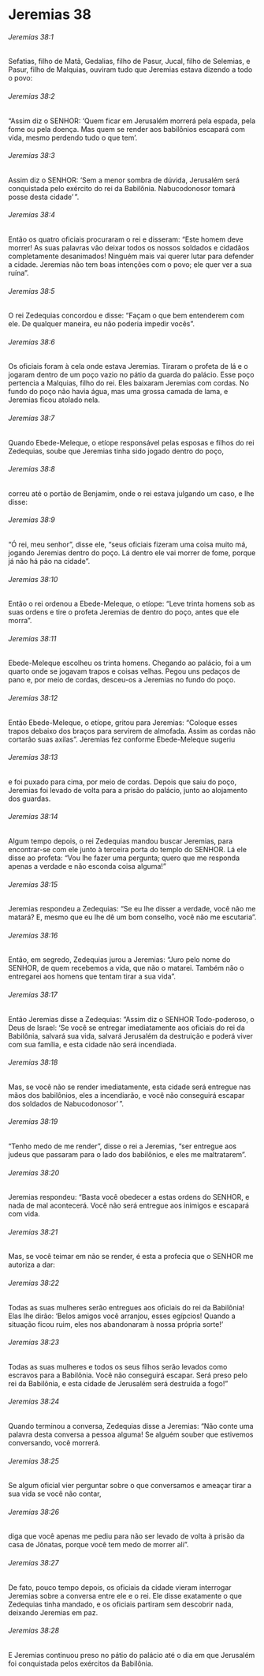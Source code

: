 # Jeremias 38

###### Jeremias 38:1

Sefatias, filho de Matã, Gedalias, filho de Pasur, Jucal, filho de Selemias, e Pasur, filho de Malquias, ouviram tudo que Jeremias estava dizendo a todo o povo:

###### Jeremias 38:2

“Assim diz o SENHOR: ‘Quem ficar em Jerusalém morrerá pela espada, pela fome ou pela doença. Mas quem se render aos babilônios escapará com vida, mesmo perdendo tudo o que tem’.

###### Jeremias 38:3

Assim diz o SENHOR: ‘Sem a menor sombra de dúvida, Jerusalém será conquistada pelo exército do rei da Babilônia. Nabucodonosor tomará posse desta cidade’ ”.

###### Jeremias 38:4

Então os quatro oficiais procuraram o rei e disseram: “Este homem deve morrer! As suas palavras vão deixar todos os nossos soldados e cidadãos completamente desanimados! Ninguém mais vai querer lutar para defender a cidade. Jeremias não tem boas intenções com o povo; ele quer ver a sua ruína”.

###### Jeremias 38:5

O rei Zedequias concordou e disse: “Façam o que bem entenderem com ele. De qualquer maneira, eu não poderia impedir vocês”.

###### Jeremias 38:6

Os oficiais foram à cela onde estava Jeremias. Tiraram o profeta de lá e o jogaram dentro de um poço vazio no pátio da guarda do palácio. Esse poço pertencia a Malquias, filho do rei. Eles baixaram Jeremias com cordas. No fundo do poço não havia água, mas uma grossa camada de lama, e Jeremias ficou atolado nela.

###### Jeremias 38:7

Quando Ebede-Meleque, o etíope responsável pelas esposas e filhos do rei Zedequias, soube que Jeremias tinha sido jogado dentro do poço,

###### Jeremias 38:8

correu até o portão de Benjamim, onde o rei estava julgando um caso, e lhe disse:

###### Jeremias 38:9

“Ó rei, meu senhor”, disse ele, “seus oficiais fizeram uma coisa muito má, jogando Jeremias dentro do poço. Lá dentro ele vai morrer de fome, porque já não há pão na cidade”.

###### Jeremias 38:10

Então o rei ordenou a Ebede-Meleque, o etíope: “Leve trinta homens sob as suas ordens e tire o profeta Jeremias de dentro do poço, antes que ele morra”.

###### Jeremias 38:11

Ebede-Meleque escolheu os trinta homens. Chegando ao palácio, foi a um quarto onde se jogavam trapos e coisas velhas. Pegou uns pedaços de pano e, por meio de cordas, desceu-os a Jeremias no fundo do poço.

###### Jeremias 38:12

Então Ebede-Meleque, o etíope, gritou para Jeremias: “Coloque esses trapos debaixo dos braços para servirem de almofada. Assim as cordas não cortarão suas axilas”. Jeremias fez conforme Ebede-Meleque sugeriu

###### Jeremias 38:13

e foi puxado para cima, por meio de cordas. Depois que saiu do poço, Jeremias foi levado de volta para a prisão do palácio, junto ao alojamento dos guardas.

###### Jeremias 38:14

Algum tempo depois, o rei Zedequias mandou buscar Jeremias, para encontrar-se com ele junto à terceira porta do templo do SENHOR. Lá ele disse ao profeta: “Vou lhe fazer uma pergunta; quero que me responda apenas a verdade e não esconda coisa alguma!”

###### Jeremias 38:15

Jeremias respondeu a Zedequias: “Se eu lhe disser a verdade, você não me matará? E, mesmo que eu lhe dê um bom conselho, você não me escutaria”.

###### Jeremias 38:16

Então, em segredo, Zedequias jurou a Jeremias: “Juro pelo nome do SENHOR, de quem recebemos a vida, que não o matarei. Também não o entregarei aos homens que tentam tirar a sua vida”.

###### Jeremias 38:17

Então Jeremias disse a Zedequias: “Assim diz o SENHOR Todo-poderoso, o Deus de Israel: ‘Se você se entregar imediatamente aos oficiais do rei da Babilônia, salvará sua vida, salvará Jerusalém da destruição e poderá viver com sua família, e esta cidade não será incendiada.

###### Jeremias 38:18

Mas, se você não se render imediatamente, esta cidade será entregue nas mãos dos babilônios, eles a incendiarão, e você não conseguirá escapar dos soldados de Nabucodonosor’ ”.

###### Jeremias 38:19

“Tenho medo de me render”, disse o rei a Jeremias, “ser entregue aos judeus que passaram para o lado dos babilônios, e eles me maltratarem”.

###### Jeremias 38:20

Jeremias respondeu: “Basta você obedecer a estas ordens do SENHOR, e nada de mal acontecerá. Você não será entregue aos inimigos e escapará com vida.

###### Jeremias 38:21

Mas, se você teimar em não se render, é esta a profecia que o SENHOR me autoriza a dar:

###### Jeremias 38:22

Todas as suas mulheres serão entregues aos oficiais do rei da Babilônia! Elas lhe dirão: ‘Belos amigos você arranjou, esses egípcios! Quando a situação ficou ruim, eles nos abandonaram à nossa própria sorte!’

###### Jeremias 38:23

Todas as suas mulheres e todos os seus filhos serão levados como escravos para a Babilônia. Você não conseguirá escapar. Será preso pelo rei da Babilônia, e esta cidade de Jerusalém será destruída a fogo!”

###### Jeremias 38:24

Quando terminou a conversa, Zedequias disse a Jeremias: “Não conte uma palavra desta conversa a pessoa alguma! Se alguém souber que estivemos conversando, você morrerá.

###### Jeremias 38:25

Se algum oficial vier perguntar sobre o que conversamos e ameaçar tirar a sua vida se você não contar,

###### Jeremias 38:26

diga que você apenas me pediu para não ser levado de volta à prisão da casa de Jônatas, porque você tem medo de morrer ali”.

###### Jeremias 38:27

De fato, pouco tempo depois, os oficiais da cidade vieram interrogar Jeremias sobre a conversa entre ele e o rei. Ele disse exatamente o que Zedequias tinha mandado, e os oficiais partiram sem descobrir nada, deixando Jeremias em paz.

###### Jeremias 38:28

E Jeremias continuou preso no pátio do palácio até o dia em que Jerusalém foi conquistada pelos exércitos da Babilônia.

